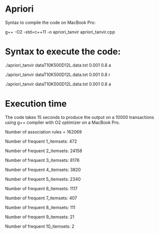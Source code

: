# Apriori

Syntax to compile the code on MacBook Pro:

g++ -O2 -std=c++11 -o apriori_tanvir apriori_tanvir.cpp

# Syntax to execute the code:
./apriori_tanvir dataT10K500D12L.data.txt 0.001 0.8 a

./apriori_tanvir dataT10K500D12L.data.txt 0.001 0.8 r

./apriori_tanvir dataT10K500D12L.data.txt 0.001 0.8 a

# Execution time

The code takes 15 seconds to produce the output on a 10000 transactions using g++ compiler with O2 optimizer on a MacBook Pro.

Number of association rules = 162069

Number of frequent 1_itemsets: 472

Number of frequent 2_itemsets: 24158

Number of frequent 3_itemsets: 8176

Number of frequent 4_itemsets: 3820

Number of frequent 5_itemsets: 2340

Number of frequent 6_itemsets: 1117

Number of frequent 7_itemsets: 407

Number of frequent 8_itemsets: 111

Number of frequent 9_itemsets: 21

Number of frequent 10_itemsets: 2
